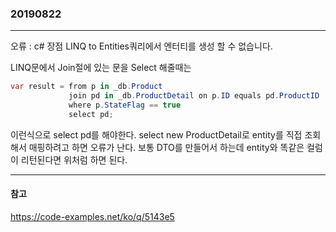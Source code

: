 ### 20190822
---

오류 : c# 장점 LINQ to Entities쿼리에서 엔터티를 생성 할 수 없습니다.

LINQ문에서 Join절에 있는 문을 Select 해줄때는

```csharp
var result = from p in _db.Product
             join pd in _db.ProductDetail on p.ID equals pd.ProductID
             where p.StateFlag == true
             select pd;
```

이런식으로 select pd를 해야한다.
select new ProductDetail로 entity를 직접 조회해서 매핑하려고 하면 오류가 난다.
보통 DTO를 만들어서 하는데 entity와 똑같은 컬럼이 리턴된다면 위처럼 하면 된다.

---
#### 참고

https://code-examples.net/ko/q/5143e5
